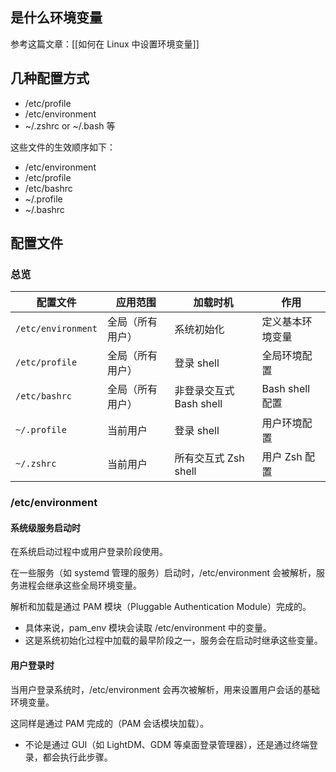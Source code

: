 ## 是什么环境变量

参考这篇文章：[[如何在 Linux 中设置环境变量]]

## 几种配置方式

- /etc/profile
- /etc/environment
- ~/.zshrc or ~/.bash 等

这些文件的生效顺序如下：

- /etc/environment
- /etc/profile
- /etc/bashrc
- ~/.profile
- ~/.bashrc

## 配置文件

### 总览

| 配置文件         | 应用范围        | 加载时机                  | 作用                   |
|------------------|----------------|---------------------------|------------------------|
| `/etc/environment` | 全局（所有用户） | 系统初始化                | 定义基本环境变量        |
| `/etc/profile`     | 全局（所有用户） | 登录 shell                | 全局环境配置            |
| `/etc/bashrc`      | 全局（所有用户） | 非登录交互式 Bash shell   | Bash shell 配置        |
| `~/.profile`       | 当前用户        | 登录 shell                | 用户环境配置            |
| `~/.zshrc`         | 当前用户        | 所有交互式 Zsh shell      | 用户 Zsh 配置           |

### /etc/environment

#### 系统级服务启动时

在系统启动过程中或用户登录阶段使用。

在一些服务（如 systemd 管理的服务）启动时，/etc/environment 会被解析，服务进程会继承这些全局环境变量。

解析和加载是通过 PAM 模块（Pluggable Authentication Module）完成的。

- 具体来说，pam_env 模块会读取 /etc/environment 中的变量。
- 这是系统初始化过程中加载的最早阶段之一，服务会在启动时继承这些变量。

#### 用户登录时

当用户登录系统时，/etc/environment 会再次被解析，用来设置用户会话的基础环境变量。

这同样是通过 PAM 完成的（PAM 会话模块加载）。

- 不论是通过 GUI（如 LightDM、GDM 等桌面登录管理器），还是通过终端登录，都会执行此步骤。

#### 